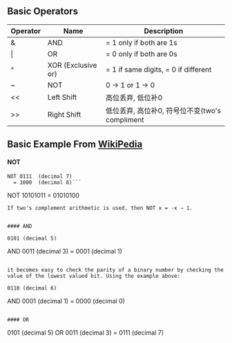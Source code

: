 ## Basic Operators
| Operator| Name               | Description                                 |
| ------- | ------------------ | -------------------------------------       |
|  &      | AND                |  = 1 only if both are 1s                    |
| \|      | OR                 |  = 0 only if both are 0s                    | 
|  ^      | XOR (Exclusive or) |  = 1 if same digits, = 0 if different       |
|  ~      | NOT                |  0 -> 1 or 1 -> 0                           |
|  <<     | Left Shift         |  高位丢弃, 低位补0                            |
|  >>     | Right Shift        |  低位丢弃, 高位补0, 符号位不变(two's compliment |

## Basic Example From [WikiPedia](https://en.wikipedia.org/wiki/Bitwise_operation#Arithmetic_shift)


#### NOT 
```
NOT 0111  (decimal 7)
  = 1000  (decimal 8)```  

```
NOT 10101011
  = 01010100
```  
If two's complement arithmetic is used, then NOT x = -x − 1.


#### AND 
```    
    0101 (decimal 5)
AND 0011 (decimal 3)
  = 0001 (decimal 1)
``` 
 
it becomes easy to check the parity of a binary number by checking the value of the lowest valued bit. Using the example above:

```
    0110 (decimal 6)
AND 0001 (decimal 1)
  = 0000 (decimal 0)
```  

#### OR
```
   0101 (decimal 5)
OR 0011 (decimal 3)
 = 0111 (decimal 7)
```





 
